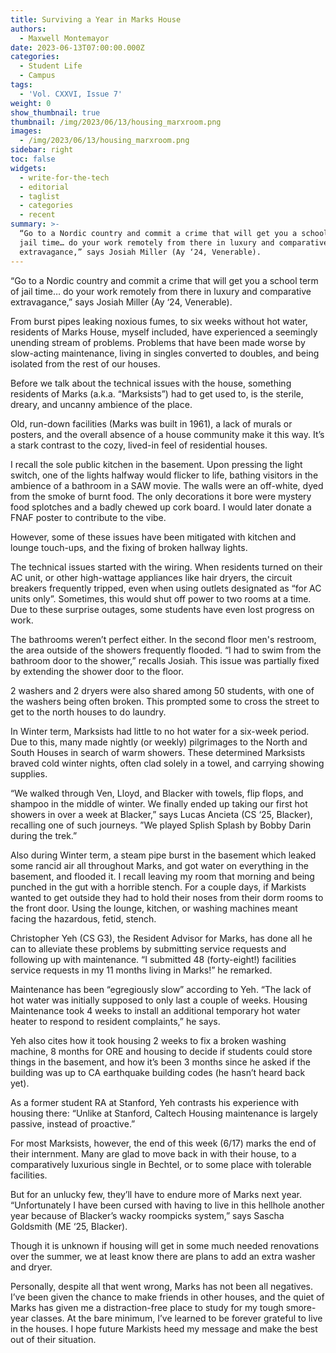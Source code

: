 ```yaml
---
title: Surviving a Year in Marks House
authors:
  - Maxwell Montemayor
date: 2023-06-13T07:00:00.000Z
categories:
  - Student Life
  - Campus
tags:
  - 'Vol. CXXVI, Issue 7'
weight: 0
show_thumbnail: true
thumbnail: /img/2023/06/13/housing_marxroom.png
images:
  - /img/2023/06/13/housing_marxroom.png
sidebar: right
toc: false
widgets:
  - write-for-the-tech
  - editorial
  - taglist
  - categories
  - recent
summary: >-
  “Go to a Nordic country and commit a crime that will get you a school term of
  jail time… do your work remotely from there in luxury and comparative
  extravagance,” says Josiah Miller (Ay ‘24, Venerable).
---
```


“Go to a Nordic country and commit a crime that will get you a school term of jail time… do your work remotely from there in luxury and comparative extravagance,” says Josiah Miller (Ay ‘24, Venerable).

From burst pipes leaking noxious fumes, to six weeks without hot water, residents of Marks House, myself included, have experienced a seemingly unending stream of problems. Problems that have been made worse by slow-acting maintenance, living in singles converted to doubles, and being isolated from the rest of our houses.

Before we talk about the technical issues with the house, something residents of Marks (a.k.a. “Marksists”) had to get used to, is the sterile, dreary, and uncanny ambience of the place.

Old, run-down facilities (Marks was built in 1961), a lack of murals or posters, and the overall absence of a house community make it this way. It’s a stark contrast to the cozy, lived-in feel of residential houses.

I recall the sole public kitchen in the basement. Upon pressing the light switch, one of the lights halfway would flicker to life, bathing visitors in the ambience of a bathroom in a SAW movie. The walls were an off-white, dyed from the smoke of burnt food. The only decorations it bore were mystery food splotches and a badly chewed up cork board. I would later donate a FNAF poster to contribute to the vibe.

However, some of these issues have been mitigated with kitchen and lounge touch-ups, and the fixing of broken hallway lights.

The technical issues started with the wiring. When residents turned on their AC unit, or other high-wattage appliances like hair dryers, the circuit breakers frequently tripped, even when using outlets designated as “for AC units only”. Sometimes, this would shut off power to two rooms at a time. Due to these surprise outages, some students have even lost progress on work.

The bathrooms weren’t perfect either. In the second floor men's restroom, the area outside of the showers frequently flooded. “I had to swim from the bathroom door to the shower,” recalls Josiah. This issue was partially fixed by extending the shower door to the floor.

2 washers and 2 dryers were also shared among 50 students, with one of the washers being often broken. This prompted some to cross the street to get to the north houses to do laundry.

In Winter term, Marksists had little to no hot water for a six-week period. Due to this, many made nightly (or weekly) pilgrimages to the North and South Houses in search of warm showers. These determined Marksists braved cold winter nights, often clad solely in a towel, and carrying showing supplies.

“We walked through Ven, Lloyd, and Blacker with towels, flip flops, and shampoo in the middle of winter. We finally ended up taking our first hot showers in over a week at Blacker,” says Lucas Ancieta (CS ‘25, Blacker), recalling one of such journeys. ”We played Splish Splash by Bobby Darin during the trek.”

Also during Winter term, a steam pipe burst in the basement which leaked some rancid air all throughout Marks, and got water on everything in the basement, and flooded it. I recall leaving my room that morning and being punched in the gut with a horrible stench. For a couple days, if Markists wanted to get outside they had to hold their noses from their dorm rooms to the front door. Using the lounge, kitchen, or washing machines meant facing the hazardous, fetid, stench.

Christopher Yeh (CS G3), the Resident Advisor for Marks, has done all he can to alleviate these problems by submitting service requests and following up with maintenance. “I submitted 48 (forty-eight!) facilities service requests in my 11 months living in Marks!” he remarked.

Maintenance has been “egregiously slow” according to Yeh. “The lack of hot water was initially supposed to only last a couple of weeks. Housing Maintenance took 4 weeks to install an additional temporary hot water heater to respond to resident complaints,” he says.

Yeh also cites how it took housing 2 weeks to fix a broken washing machine, 8 months for ORE and housing to decide if students could store things in the basement, and how it’s been 3 months since he asked if the building was up to CA earthquake building codes (he hasn’t heard back yet).

As a former student RA at Stanford, Yeh contrasts his experience with housing there: “Unlike at Stanford, Caltech Housing maintenance is largely passive, instead of proactive.”

For most Marksists, however, the end of this week (6/17) marks the end of their internment. Many are glad to move back in with their house, to a comparatively luxurious single in Bechtel, or to some place with tolerable facilities.

But for an unlucky few, they’ll have to endure more of Marks next year. “Unfortunately I have been cursed with having to live in this hellhole another year because of Blacker’s wacky roompicks system,” says Sascha Goldsmith (ME ‘25, Blacker).

Though it is unknown if housing will get in some much needed renovations over the summer, we at least know there are plans to add an extra washer and dryer.

Personally, despite all that went wrong, Marks has not been all negatives. I’ve been given the chance to make friends in other houses, and the quiet of Marks has given me a distraction-free place to study for my tough smore-year classes. At the bare minimum, I’ve learned to be forever grateful to live in the houses. I hope future Markists heed my message and make the best out of their situation.
